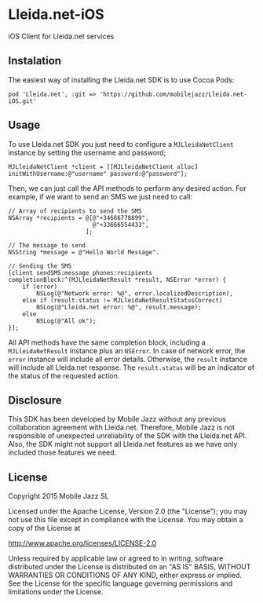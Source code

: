 # Lleida.net-iOS
iOS Client for Lleida.net services

## Instalation
The easiest way of installing the Lleida.net SDK is to use Cocoa Pods:
```
pod 'Lleida.net', :git => 'https://github.com/mobilejazz/Lleida.net-iOS.git'
```

## Usage
To use Lleida.net SDK you just need to configure a `MJLleidaNetClient` instance by setting the username and password;

```
MJLleidaNetClient *client = [[MJLleidaNetClient alloc] initWithUsername:@"username" password:@"password"];
```

Then, we can just call the API methods to perform any desired action. For example, if we want to send an SMS we just need to call:

```
// Array of recipients to send the SMS
NSArray *recipients = @[@"+34666778899", 
                        @"+33666554433",
                      ];
                      
// The message to send
NSString *message = @"Hello World Message".

// Sending the SMS
[client sendSMS:message phones:recipients completionBlock:^(MJLleidaNetResult *result, NSError *error) {
    if (error)
        NSLog(@"Network error: %@", error.localizedDescription),
    else if (result.status != MJLleidaNetResultStatusCorrect)
        NSLog(@"Lleida.net error: %@", result.message);
    else
        NSLog(@"All ok");
}];
```

All API methods have the same completion block, including a `MJLleidaNetResult` instance plus an `NSError`. In case of network error, the `error` instance will include all error details. Otherwise, the `result` instance will include all Lleida.net response. The `result.status` will be an indicator of the status of the requested action.

## Disclosure
This SDK has been developed by Mobile Jazz without any previous collaboration agreement with Lleida.net. Therefore, Mobile Jazz is not responsible of unexpected unreliability of the SDK with the Lleida.net API. Also, the SDK might not support all Lleida.net features as we have only included those features we need.

## License
Copyright 2015 Mobile Jazz SL

Licensed under the Apache License, Version 2.0 (the "License");
you may not use this file except in compliance with the License.
You may obtain a copy of the License at

http://www.apache.org/licenses/LICENSE-2.0

Unless required by applicable law or agreed to in writing, software
distributed under the License is distributed on an "AS IS" BASIS,
WITHOUT WARRANTIES OR CONDITIONS OF ANY KIND, either express or implied.
See the License for the specific language governing permissions and
limitations under the License.
